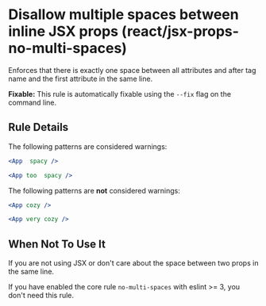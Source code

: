 # Disallow multiple spaces between inline JSX props (react/jsx-props-no-multi-spaces)

Enforces that there is exactly one space between all attributes and after tag name and the first attribute in the same line.

**Fixable:** This rule is automatically fixable using the `--fix` flag on the command line.

## Rule Details

The following patterns are considered warnings:

```jsx
<App  spacy />
```

```jsx
<App too  spacy />
```

The following patterns are **not** considered warnings:

```jsx
<App cozy />
```

```jsx
<App very cozy />
```

## When Not To Use It

If you are not using JSX or don't care about the space between two props in the same line.

If you have enabled the core rule `no-multi-spaces` with eslint >= 3, you don't need this rule.
